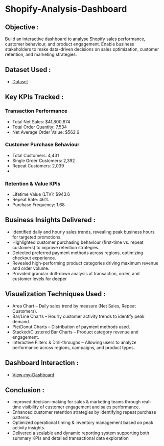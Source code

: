 # Shopify-Analysis-Dashboard

## Objective : 
Build an interactive dashboard to analyse Shopify sales performance, customer behaviour, and product engagement. Enable business stakeholders to make data-driven decisions on sales optimization, customer retention, and marketing strategies.

## Dataset Used :
- <a href="https://github.com/RahulPrasad22/Shopify-Analysis-Dashboard/blob/main/Shopify%20Sales.xlsx">Dataset</a>

## Key KPIs Tracked :

### Transaction Performance
-	Total Net Sales: $41,800,874
-	Total Order Quantity: 7,534
-	Net Average Order Value: $562.6

### Customer Purchase Behaviour
-	Total Customers: 4,431
-	Single Order Customers: 2,392
-	Repeat Customers: 2,039
-	
### Retention & Value KPIs
-	Lifetime Value (LTV): $943.6
-	Repeat Rate: 46%
-	Purchase Frequency: 1.68

## Business Insights Delivered :
-	Identified daily and hourly sales trends, revealing peak business hours for targeted promotions.
-	Highlighted customer purchasing behaviour (first-time vs. repeat customers) to improve retention strategies.
-	Detected preferred payment methods across regions, optimizing checkout experience.
-	Revealed high-performing product categories driving maximum revenue and order volume.
-	Provided granular drill-down analysis at transaction, order, and customer levels for deeper

## Visualization Techniques Used :
-	Area Chart – Daily sales trend by measure (Net Sales, Repeat Customers).
-	Bar/Line Charts – Hourly customer activity trends to identify peak demand.
-	Pie/Donut Charts – Distribution of payment methods used.
-	Stacked/Clustered Bar Charts – Product category revenue and engagement.
-	Interactive Filters & Drill-throughs – Allowing users to analyze performance across regions, campaigns, and product types.

## Dashboard Interaction :
- <a href="https://app.powerbi.com/viewr=eyJrIjoiZDU4ZmNiNmYtZWQxOC00YWY4LTkxYTUtMWQ0ZmFlYmY4MzgwIiwidCI6ImU0YzUzOWI2LWMyNGEtNDdhMi1iMjg2LWJlN2ZhZTIzYmJjYyJ9">View-my-Dashboard</a>

## Conclusion :
-	Improved decision-making for sales & marketing teams through real-time visibility of customer engagement and sales performance.
-	Enhanced customer retention strategies by identifying repeat purchase patterns.
-	Optimized operational timing & inventory management based on peak activity insights.
-	Delivered a scalable and dynamic reporting system supporting both summary KPIs and detailed transactional data exploration





